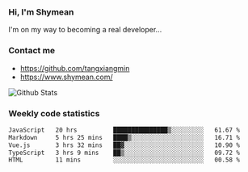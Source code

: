 ### Hi, I'm Shymean

I'm on my way to becoming a real developer...

### Contact me

- <https://github.com/tangxiangmin>
- <https://www.shymean.com/>

![Github Stats](https://github-readme-stats.vercel.app/api?username=tangxiangmin&show_icons=true&theme=dark)


###  Weekly code statistics

<!--START_SECTION:waka-->

```txt
JavaScript   20 hrs          ███████████████▒░░░░░░░░░   61.67 %
Markdown     5 hrs 25 mins   ████▒░░░░░░░░░░░░░░░░░░░░   16.71 %
Vue.js       3 hrs 32 mins   ██▓░░░░░░░░░░░░░░░░░░░░░░   10.90 %
TypeScript   3 hrs 9 mins    ██▒░░░░░░░░░░░░░░░░░░░░░░   09.72 %
HTML         11 mins         ░░░░░░░░░░░░░░░░░░░░░░░░░   00.58 %
```

<!--END_SECTION:waka-->